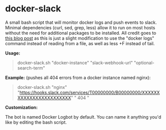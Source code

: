 # docker-slack
A small bash script that will monitor docker logs and push events to slack.
Minimal dependencies (curl, sed, grep, less) allow it to run on most hosts without the need for additional packages to be installed.  All credit goes to [this blog post](http://blog.getpostman.com/2015/12/23/stream-any-log-file-to-slack-using-curl/) as this is just a slight modification to use the "docker logs" command instead of reading from a file, as well as less +F instead of tail.

**Usage:**

> docker-slack.sh "docker-instance" "slack-webhook-url" "optional-search-term"

**Example:** (pushes all 404 errors from a docker instance named nginx):

>docker-slack.sh "nginx" "https://hooks.slack.com/services/T00000000/B00000000/XXXXXXXXXXXXXXXXXXXXXXXX" " 404 "

**Customization:**

The bot is named Docker Logbot by default.  You can name it anything you'd like by editing the bash script.
